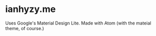 ianhyzy.me
==========
Uses Google's Material Design Lite. Made with Atom (with the mateial theme, of course.)
